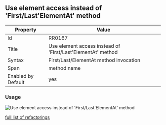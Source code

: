## Use element access instead of 'First/Last'ElementAt' method

Property | Value
--- | ---
Id|RR0167
Title|Use element access instead of 'First/Last'ElementAt' method
Syntax|First/Last/ElementAt method invocation
Span|method name
Enabled by Default|yes

### Usage

![Use element access instead of 'First/Last'ElementAt' method](../../images/refactorings/UseElementAccessInsteadOfEnumerableMethod.png)

[full list of refactorings](Refactorings.md)